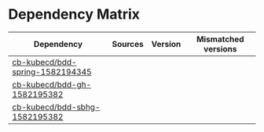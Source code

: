 # Dependency Matrix

Dependency | Sources | Version | Mismatched versions
---------- | ------- | ------- | -------------------
[cb-kubecd/bdd-spring-1582194345](https://github.com/cb-kubecd/bdd-spring-1582194345.git) |  | []() | 
[cb-kubecd/bdd-gh-1582195382](https://github.com/cb-kubecd/bdd-gh-1582195382.git) |  | []() | 
[cb-kubecd/bdd-sbhg-1582195382](https://github.com/cb-kubecd/bdd-sbhg-1582195382.git) |  | []() | 
